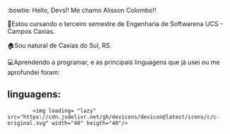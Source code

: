 :bowtie: Hello, Devs!!
Me chamo Alisson Colombo!!

📖Estou cursando o terceiro semestre de Engenharia de Softwarena UCS - Campos Caxias.

🏠Sou natural de Caxias do Sul, RS.

:computer:Aprendendo a programar, e as principais linguagens que já usei ou me aprofundei foram:

##            linguagens:
            <img loading= "lazy" src="https://cdn.jsdelivr.net/gh/devicons/devicon@latest/icons/c/c-original.svg" width="40" heigth="40"/>
          
